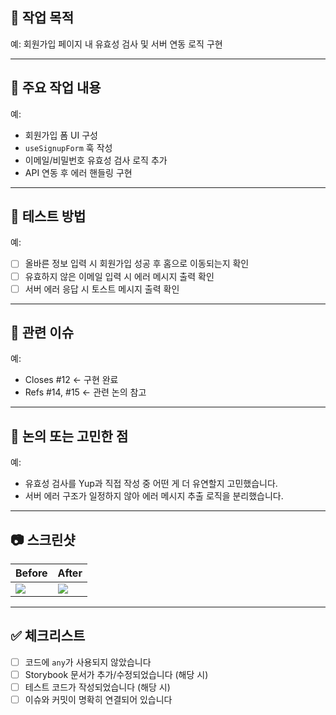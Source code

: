 ## 📌 작업 목적
<!-- 해당 PR을 통해 해결하고자 하는 문제나 구현하고자 하는 기능을 설명해 주세요 -->
예: 회원가입 페이지 내 유효성 검사 및 서버 연동 로직 구현

---

## 🔨 주요 작업 내용
<!-- 주요 커밋이나 변경 사항을 bullet point로 요약해서 작성해 주세요 -->
예:
- 회원가입 폼 UI 구성
- `useSignupForm` 훅 작성
- 이메일/비밀번호 유효성 검사 로직 추가
- API 연동 후 에러 핸들링 구현

---

## 🧪 테스트 방법
<!-- 어떤 방식으로 기능이 정상 동작하는지 확인했는지 작성해 주세요 -->
예:
- [ ] 올바른 정보 입력 시 회원가입 성공 후 홈으로 이동되는지 확인
- [ ] 유효하지 않은 이메일 입력 시 에러 메시지 출력 확인
- [ ] 서버 에러 응답 시 토스트 메시지 출력 확인

---

## 📎 관련 이슈
<!-- 해당 PR과 관련된 이슈를 정확히 연결해주세요 -->  
<!-- `Closes #이슈번호` 형식으로 작성하면 PR 머지 시 해당 이슈가 자동으로 닫힙니다. -->  

예:  
- Closes #12 ← 구현 완료
- Refs #14, #15 ← 관련 논의 참고

---

## 💬 논의 또는 고민한 점
<!-- 구현 중 고민한 부분, 리뷰어에게 설명하고 싶은 맥락이 있다면 작성해 주세요 -->
예:  
- 유효성 검사를 Yup과 직접 작성 중 어떤 게 더 유연할지 고민했습니다.  
- 서버 에러 구조가 일정하지 않아 에러 메시지 추출 로직을 분리했습니다.

---

## 📷 스크린샷
<!-- 사진을 첨부해 주세요 -->
<!-- UI 변경 사항이 있다면 before/after 비교 스크린샷 첨부해 주세요 -->
| Before | After |
|--------|-------|
| ![](before.png) | ![](after.png) |

---

## ✅ 체크리스트
- [ ] 코드에 `any`가 사용되지 않았습니다
- [ ] Storybook 문서가 추가/수정되었습니다 (해당 시)
- [ ] 테스트 코드가 작성되었습니다 (해당 시)
- [ ] 이슈와 커밋이 명확히 연결되어 있습니다
